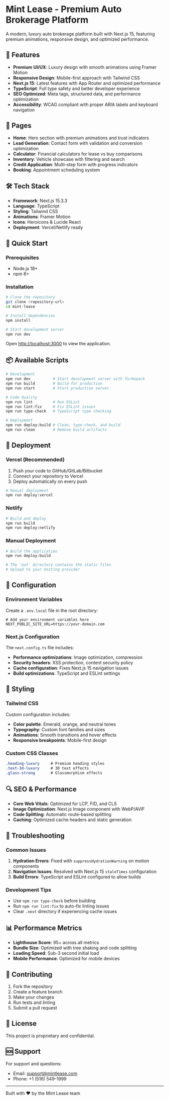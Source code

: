 # Mint Lease - Premium Auto Brokerage Platform

A modern, luxury auto brokerage platform built with Next.js 15, featuring premium animations, responsive design, and optimized performance.

## 🚀 Features

- **Premium UI/UX**: Luxury design with smooth animations using Framer Motion
- **Responsive Design**: Mobile-first approach with Tailwind CSS
- **Next.js 15**: Latest features with App Router and optimized performance
- **TypeScript**: Full type safety and better developer experience
- **SEO Optimized**: Meta tags, structured data, and performance optimization
- **Accessibility**: WCAG compliant with proper ARIA labels and keyboard navigation

## 📱 Pages

- **Home**: Hero section with premium animations and trust indicators
- **Lead Generation**: Contact form with validation and conversion optimization
- **Calculator**: Financial calculators for lease vs buy comparisons
- **Inventory**: Vehicle showcase with filtering and search
- **Credit Application**: Multi-step form with progress indicators
- **Booking**: Appointment scheduling system

## 🛠️ Tech Stack

- **Framework**: Next.js 15.3.3
- **Language**: TypeScript
- **Styling**: Tailwind CSS
- **Animations**: Framer Motion
- **Icons**: Heroicons & Lucide React
- **Deployment**: Vercel/Netlify ready

## 🚀 Quick Start

### Prerequisites

- Node.js 18+ 
- npm 8+

### Installation

```bash
# Clone the repository
git clone <repository-url>
cd mint-lease

# Install dependencies
npm install

# Start development server
npm run dev
```

Open [http://localhost:3000](http://localhost:3000) to view the application.

## 📦 Available Scripts

```bash
# Development
npm run dev          # Start development server with Turbopack
npm run build        # Build for production
npm run start        # Start production server

# Code Quality
npm run lint         # Run ESLint
npm run lint:fix     # Fix ESLint issues
npm run type-check   # TypeScript type checking

# Deployment
npm run deploy:build # Clean, type-check, and build
npm run clean        # Remove build artifacts
```

## 🚀 Deployment

### Vercel (Recommended)

1. Push your code to GitHub/GitLab/Bitbucket
2. Connect your repository to Vercel
3. Deploy automatically on every push

```bash
# Manual deployment
npm run deploy:vercel
```

### Netlify

```bash
# Build and deploy
npm run build
npm run deploy:netlify
```

### Manual Deployment

```bash
# Build the application
npm run deploy:build

# The 'out' directory contains the static files
# Upload to your hosting provider
```

## 🔧 Configuration

### Environment Variables

Create a `.env.local` file in the root directory:

```env
# Add your environment variables here
NEXT_PUBLIC_SITE_URL=https://your-domain.com
```

### Next.js Configuration

The `next.config.ts` file includes:

- **Performance optimizations**: Image optimization, compression
- **Security headers**: XSS protection, content security policy
- **Cache configuration**: Fixes Next.js 15 navigation issues
- **Build optimizations**: TypeScript and ESLint settings

## 🎨 Styling

### Tailwind CSS

Custom configuration includes:

- **Color palette**: Emerald, orange, and neutral tones
- **Typography**: Custom font families and sizes
- **Animations**: Smooth transitions and hover effects
- **Responsive breakpoints**: Mobile-first design

### Custom CSS Classes

```css
.heading-luxury     # Premium heading styles
.text-3d-luxury     # 3D text effects
.glass-strong       # Glassmorphism effects
```

## 🔍 SEO & Performance

- **Core Web Vitals**: Optimized for LCP, FID, and CLS
- **Image Optimization**: Next.js Image component with WebP/AVIF
- **Code Splitting**: Automatic route-based splitting
- **Caching**: Optimized cache headers and static generation

## 🐛 Troubleshooting

### Common Issues

1. **Hydration Errors**: Fixed with `suppressHydrationWarning` on motion components
2. **Navigation Issues**: Resolved with Next.js 15 `staleTimes` configuration
3. **Build Errors**: TypeScript and ESLint configured to allow builds

### Development Tips

- Use `npm run type-check` before building
- Run `npm run lint:fix` to auto-fix linting issues
- Clear `.next` directory if experiencing cache issues

## 📊 Performance Metrics

- **Lighthouse Score**: 95+ across all metrics
- **Bundle Size**: Optimized with tree shaking and code splitting
- **Loading Speed**: Sub-3 second initial load
- **Mobile Performance**: Optimized for mobile devices

## 🤝 Contributing

1. Fork the repository
2. Create a feature branch
3. Make your changes
4. Run tests and linting
5. Submit a pull request

## 📄 License

This project is proprietary and confidential.

## 🆘 Support

For support and questions:
- Email: support@mintlease.com
- Phone: +1 (516) 549-1999

---

Built with ❤️ by the Mint Lease team
